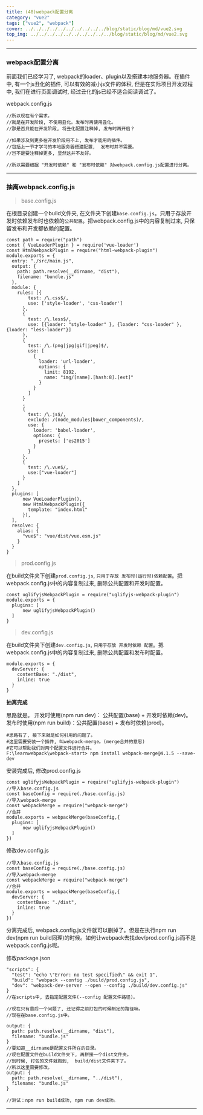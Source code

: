```yaml
---
title: (48)webpack配置分离
category: "vue2"
tags: ["vue2", "webpack"]
cover: ../../../../../../../../../../blog/static/blog/md/vue2.svg
top_img: ../../../../../../../../../../blog/static/blog/md/vue2.svg
---
```


***

### webpack配置分离


前面我们已经学习了, webpack的loader、plugin以及搭建本地服务器。在插件中, 有一个js丑化的插件, 可以有效的减小js文件的体积, 但是在实际项目开发过程中, 我们在进行页面调试时, 经过丑化的js已经不适合阅读调试了。

webpack.config.js

    //所以现在有个需求。
    //就是在开发阶段, 不使用丑化。发布时再使用丑化。
    //那是否只能在开发阶段, 将丑化配置注释掉, 发布时再开启？
    
    //如果涉及到更多在开发阶段用不上, 发布才能用的插件。
    //包括上一节才学习的本地服务器搭建配置,  发布时并不需要。
    //岂不是要注释掉更多, 显然这并不友好。
    
    //所以需要根据 "开发时依赖" 和 "发布时依赖" 对webpack.config.js配置进行分离。


***

### 抽离webpack.config.js

> base.config.js

在根目录创建一个build文件夹, 在文件夹下创建`base.config.js`。只用于存放开发时依赖发布时也依赖的`公共配置`。把webpack.config.js中的内容复制过来, 只保留发布和开发都依赖的配置。


    const path = require("path")
    const { VueLoaderPlugin } = require('vue-loader')
    const HtmlWebpackPlugin = require("html-webpack-plugin")
    module.exports = {
      entry: "./src/main.js",
      output: {
        path: path.resolve(__dirname, "dist"),
        filename: "bundle.js"
      },
      module: {
        rules: [{
            test: /\.css$/,
            use: ['style-loader', 'css-loader']
          },
          {
            test: /\.less$/,
            use: [{loader: "style-loader" }, {loader: "css-loader" }, {loader: "less-loader"}]
          },
          {
            test: /\.(png|jpg|gif|jpeg)$/,
            use: [
              {
                loader: 'url-loader',
                options: {
                  limit: 8192,
                  name: "img/[name].[hash:8].[ext]"
                }
              }
            ]
          }
          ,
          {
            test: /\.js$/,
            exclude: /(node_modules|bower_components)/,
            use: {
              loader: 'babel-loader',
              options: {
                presets: ['es2015']
              }
            }
          },
          {
            test: /\.vue$/,
            use:["vue-loader"]
          }
        ]
      },
      plugins: [
          new VueLoaderPlugin(),
          new HtmlWebpackPlugin({
            template: "index.html"
          }),
      ],
      resolve: {
        alias: {
          "vue$": "vue/dist/vue.esm.js"
        }
      }
    }


> prod.config.js

在build文件夹下创建`prod.config.js`, `只用于存放 发布时(运行时)依赖配置`。把webpack.config.js中的内容复制过来, 删除公共配置和开发时配置。


    const uglifyjsWebpackPlugin = require("uglifyjs-webpack-plugin")
    module.exports = {
      plugins: [
          new uglifyjsWebpackPlugin()
      ]
    }


> dev.config.js

在build文件夹下创建`dev.config.js`, `只用于存放 开发时依赖 配置`。把webpack.config.js中的内容复制过来, 删除公共配置和发布时配置。


    module.exports = {
      devServer: {
        contentBase: "./dist",
        inline: true
      }
    }


**抽离完成**

思路就是。
开发时使用(npm run dev)：  公共配置(base) + 开发时依赖(dev)。
发布时使用(npm run build)：公共配置(base) + 发布时依赖(prod)。


    #思路有了, 接下来就是如何引用的问题了。
    #这里需要安装一个插件, 叫webpack-merge。(merge合并的意思)
    #它可以帮助我们对两个配置文件进行合并。
    F:\learnwebpack\webpack-start> npm install webpack-merge@4.1.5 --save-dev

安装完成后, 修改prod.config.js


    const uglifyjsWebpackPlugin = require("uglifyjs-webpack-plugin")
    //导入base.config.js
    const baseConfig = require(./base.config.js)
    //导入webpack-merge
    const webpackMerge = require("webpack-merge")
    //合并
    module.exports = webpackMerge(baseConfig,{
      plugins: [
          new uglifyjsWebpackPlugin()
      ]
    })

修改dev.config.js

    //导入base.config.js
    const baseConfig = require(./base.config.js)
    //导入webpack-merge
    const webpackMerge = require("webpack-merge")
    //合并
    module.exports = webpackMerge(baseConfig,{
      devServer: {
        contentBase: "./dist",
        inline: true
      }
    })

分离完成后, webpack.config.js文件就可以删掉了。但是在执行npm run dev(npm run build同理)的时候。如何让webpack去找dev/prod.config.js而不是webpack.config.js呢。

修改package.json


    "scripts": {
      "test": "echo \"Error: no test specified\" && exit 1",
      "build": "webpack --config ./build/prod.config.js",
      "dev": "webpack-dev-server --open --config ./build/dev.config.js"
    }
    //在scripts中, 去指定配置文件(--config 配置文件路径)。
    
    //现在只有最后一个问题了, 还记得之前打包的时候制定的路径嘛。
    //现在在base.config.js中。
    
    output: {
      path: path.resolve(__dirname, "dist"),
      filename: "bundle.js"
    }
    //要知道__dirname是配置文件所在的目录。
    //现在配置文件在build文件夹下, 再拼接一个dist文件夹。
    //到时候, 打包的文件就跑到,  build/dist文件夹下了。
    //所以这里需要修改。
    output: {
      path: path.resolve(__dirname, "../dist"),
      filename: "bundle.js"
    }
    
    //测试：npm run build成功, npm run dev成功。


***
